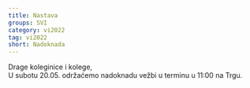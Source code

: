 ```yaml
---
title: Nastava
groups: SVI
category: vi2022
tag: vi2022
short: Nadoknada
---
```

Drage koleginice i kolege,  
U subotu 20.05. održaćemo nadoknadu vežbi u terminu u 11:00 na Trgu.   
